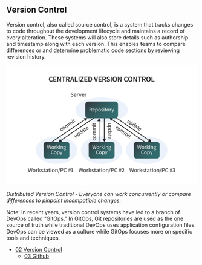 ## Version Control

Version control, also called source control, is a system that tracks changes to code throughout the development lifecycle and maintains a record of every alteration. These systems will also store details such as authorship and timestamp along with each version.
This enables teams to compare differences or and determine problematic code sections by reviewing revision history.



![Image](https://github.com/linode/beginners-guide-to-devops-tools/blob/main/images/2-1.jpg)

*Distributed Version Control - Everyone can work concurrently or compare differences to pinpoint incompatible changes.*

Note: In recent years, version control systems have led to a branch of DevOps called “GitOps.” In GitOps, Git repositories are used as the one source of truth while traditional DevOps uses application configuration files. DevOps can be viewed as a culture while GitOps focuses more on specific tools and techniques.

* [02 Version Control](./02-version-control.md)
  * [03 Github](./03-github.md)
